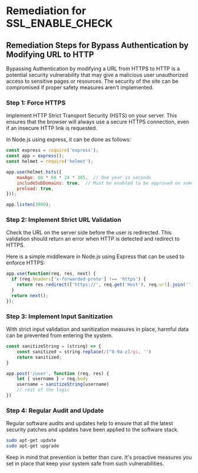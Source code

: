 # Remediation for SSL_ENABLE_CHECK

## Remediation Steps for Bypass Authentication by Modifying URL to HTTP
Bypassing Authentication by modifying a URL from HTTPS to HTTP is a potential security vulnerability that may give a malicious user unauthorized access to sensitive pages or resources. The security of the site can be compromised if proper safety measures aren't implemented.

### Step 1: Force HTTPS
Implement HTTP Strict Transport Security (HSTS) on your server. This ensures that the browser will always use a secure HTTPS connection, even if an insecure HTTP link is requested.

In Node.js using express, it can be done as follows:

```javascript
const express = require('express');
const app = express();
const helmet = require('helmet');

app.use(helmet.hsts({
    maxAge: 60 * 60 * 24 * 365,  // One year in seconds
    includeSubDomains: true,  // Must be enabled to be approved on some browsers
    preload: true,
}));

app.listen(3000);
```

### Step 2: Implement Strict URL Validation
Check the URL on the server side before the user is redirected. This validation should return an error when HTTP is detected and redirect to HTTPS.

Here is a simple middleware in Node.js using Express that can be used to enforce HTTPS:

```javascript
app.use(function(req, res, next) {
  if (req.headers['x-forwarded-proto'] !== 'https') {
    return res.redirect(['https://', req.get('Host'), req.url].join(''));
  }
  return next();
});
```

### Step 3: Implement Input Sanitization
With strict input validation and sanitization measures in place, harmful data can be prevented from entering the system.

```javascript
const sanitizeString = (string) => {
    const sanitized = string.replace(/[^0-9a-z]/gi, '')
    return sanitized;
}

app.post('/user', function (req, res) {
    let { username } = req.body 
    username = sanitizeString(username)
    // rest of the logic
})
```

### Step 4: Regular Audit and Update
Regular software audits and updates help to ensure that all the latest security patches and updates have been applied to the software stack.

```bash
sudo apt-get update
sudo apt-get upgrade
```

Keep in mind that prevention is better than cure. It's proactive measures you set in place that keep your system safe from such vulnerabilities.